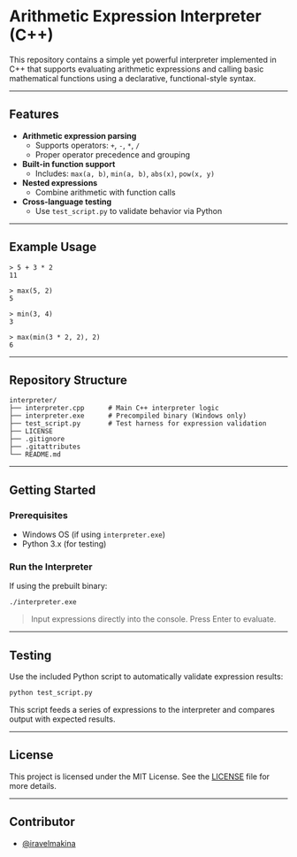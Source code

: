 # Arithmetic Expression Interpreter (C++)

This repository contains a simple yet powerful interpreter implemented in C++ that supports evaluating arithmetic expressions and calling basic mathematical functions using a declarative, functional-style syntax.

---

## Features

- **Arithmetic expression parsing**
  - Supports operators: `+`, `-`, `*`, `/`
  - Proper operator precedence and grouping
- **Built-in function support**
  - Includes: `max(a, b)`, `min(a, b)`, `abs(x)`, `pow(x, y)`
- **Nested expressions**
  - Combine arithmetic with function calls
- **Cross-language testing**
  - Use `test_script.py` to validate behavior via Python

---

## Example Usage

```plaintext
> 5 + 3 * 2
11

> max(5, 2)
5

> min(3, 4)
3

> max(min(3 * 2, 2), 2)
6
```

---

## Repository Structure

```
interpreter/
├── interpreter.cpp      # Main C++ interpreter logic
├── interpreter.exe      # Precompiled binary (Windows only)
├── test_script.py       # Test harness for expression validation
├── LICENSE
├── .gitignore
├── .gitattributes
└── README.md
```

---

## Getting Started

### Prerequisites

- Windows OS (if using `interpreter.exe`)
- Python 3.x (for testing)

### Run the Interpreter

If using the prebuilt binary:
```bash
./interpreter.exe
```

> Input expressions directly into the console. Press Enter to evaluate.

---

## Testing

Use the included Python script to automatically validate expression results:
```bash
python test_script.py
```

This script feeds a series of expressions to the interpreter and compares output with expected results.

---

## License

This project is licensed under the MIT License. See the [LICENSE](LICENSE) file for more details.

---

## Contributor

- [@iravelmakina](https://github.com/iravelmakina)
